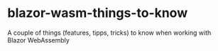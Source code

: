 # blazor-wasm-things-to-know
A couple of things (features, tipps, tricks) to know when working with Blazor WebAssembly
